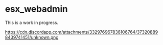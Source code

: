 # esx_webadmin

This is a work in progress.

https://cdn.discordapp.com/attachments/332976967836106764/373208898439741451/unknown.png